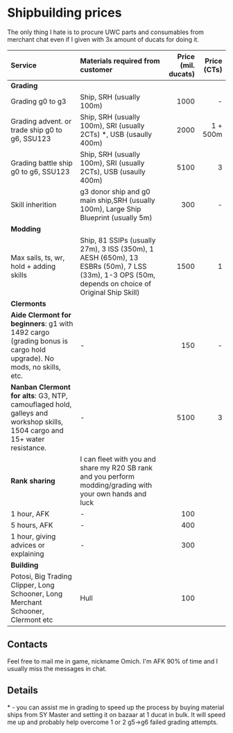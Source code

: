 # Shipbuilding prices

The only thing I hate is to procure UWC parts and consumables from merchant chat even if I given with 3x amount of ducats for doing it.

| Service | Materials required from customer | Price (mil. ducats) | Price (CTs)|
| :--- | :--- | ---: | ---: |
|**Grading**|
| Grading g0 to g3 |Ship, SRH (usually 100m)|1000|-|
| Grading advent. or trade ship g0 to g6, SSU123|Ship, SRH (usually 100m), SRI (usually 2CTs) *, USB (usaully 400m)|2000|1 + 500m|
| Grading battle ship g0 to g6, SSU123|Ship, SRH (usually 100m), SRI (usually 2CTs), USB (usaully 400m)|5100|3|
| Skill inherition|g3 donor ship and g0 main ship,SRH (usually 100m), Large Ship Blueprint (usually 5m)|300|-|
|**Modding**|
| Max sails, ts, wr, hold + adding skills|Ship, 81 SSIPs (usually 27m), 3 ISS (350m), 1 AESH (650m), 13 ESBRs (50m), 7 LSS (33m), 1-3 OPS (50m, depends on choice of Original Ship Skill)|1500|1|
|**Clermonts**|
|**Aide Clermont for beginners**: g1 with 1492 cargo (grading bonus is cargo hold upgrade). No mods, no skills, etc.|-|150|-|
|**Nanban Clermont for alts**: G3, NTP, camouflaged hold, galleys and workshop skills, 1504 cargo and 15+ water resistance.|-|5100|3|
|**Rank sharing**|I can fleet with you and share my R20 SB rank and you perform modding/grading with your own hands and luck|||
|1 hour, AFK|-|100||
|5 hours, AFK|-|400||
|1 hour, giving advices or explaining|-|300||
|**Building**|
|Potosi, Big Trading Clipper, Long Schooner, Long Merchant Schooner, Clermont etc|Hull|100|

## Contacts

Feel free to mail me in game, nickname Omich. I'm AFK 90% of time and I usually miss the messages in chat.

## Details

\* - you can assist me in grading to speed up the process by buying material ships from SY Master and setting it on bazaar at 1 ducat in bulk. It will speed me up and probably help overcome 1 or 2 g5->g6 failed grading attempts.
